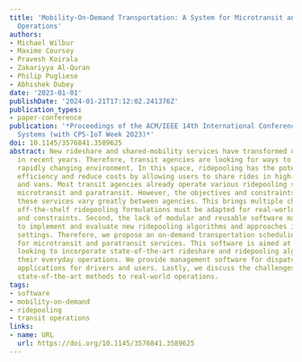 ```yaml
---
title: 'Mobility-On-Demand Transportation: A System for Microtransit and Paratransit
  Operations'
authors:
- Michael Wilbur
- Maxime Coursey
- Pravesh Koirala
- Zakariyya Al-Quran
- Philip Pugliese
- Abhishek Dubey
date: '2023-01-01'
publishDate: '2024-01-21T17:12:02.241376Z'
publication_types:
- paper-conference
publication: '*Proceedings of the ACM/IEEE 14th International Conference on Cyber-Physical
  Systems (with CPS-IoT Week 2023)*'
doi: 10.1145/3576841.3589625
abstract: New rideshare and shared-mobility services have transformed urban mobility
  in recent years. Therefore, transit agencies are looking for ways to adapt to this
  rapidly changing environment. In this space, ridepooling has the potential to improve
  efficiency and reduce costs by allowing users to share rides in high-capacity vehicles
  and vans. Most transit agencies already operate various ridepooling services including
  microtransit and paratransit. However, the objectives and constraints for implementing
  these services vary greatly between agencies. This brings multiple challenges. First,
  off-the-shelf ridepooling formulations must be adapted for real-world conditions
  and constraints. Second, the lack of modular and reusable software makes it hard
  to implement and evaluate new ridepooling algorithms and approaches in real-world
  settings. Therefore, we propose an on-demand transportation scheduling software
  for microtransit and paratransit services. This software is aimed at transit agencies
  looking to incorporate state-of-the-art rideshare and ridepooling algorithms in
  their everyday operations. We provide management software for dispatchers and mobile
  applications for drivers and users. Lastly, we discuss the challenges in adapting
  state-of-the-art methods to real-world operations.
tags:
- software
- mobility-on-demand
- ridepooling
- transit operations
links:
- name: URL
  url: https://doi.org/10.1145/3576841.3589625
---
```

